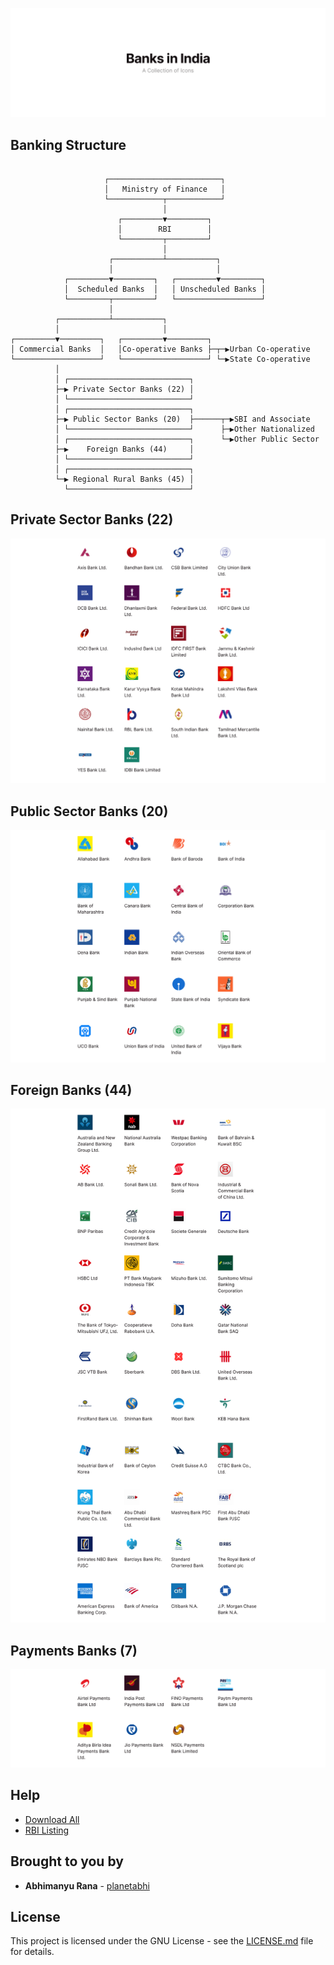 ![](Help/Images/cover.png)

## Banking Structure

```

                     ┌─────────────────────────┐
                     │   Ministry of Finance   │
                     └────────────┬────────────┘
                                  │
                        ┌─────────▼─────────┐
                        │        RBI        │
                        └─────────┬─────────┘
                                  │
                      ┌───────────┴───────────┐
                      │                       │
            ┌─────────▼─────────┐   ┌─────────▼─────────┐
            │  Scheduled Banks  │   │ Unscheduled Banks │
            └─────────┬─────────┘   └───────────────────┘
                      │
          ┌───────────┴───────────┐
          │                       │
┌─────────▼─────────┐   ┌─────────▼─────────┐
│ Commercial Banks  │   │Co-operative Banks ├─┬─▶Urban Co-operative
└───────────────────┘   └───────────────────┘ └─▶State Co-operative
          │
          │ ┌───────────────────────────┐
          ├─▶ Private Sector Banks (22) │
          │ └───────────────────────────┘
          │ ┌───────────────────────────┐
          ├─▶ Public Sector Banks (20)  ├──────┬─▶SBI and Associate
          │ └───────────────────────────┘      ├─▶Other Nationalized
          │ ┌───────────────────────────┐      └─▶Other Public Sector
          ├─▶    Foreign Banks (44)     │
          │ └───────────────────────────┘
          │ ┌───────────────────────────┐
          └─▶ Regional Rural Banks (45) │
            └───────────────────────────┘

```



## Private Sector Banks (22)

![](Help/Images/private.png)



## Public Sector Banks (20)

![](Help/Images/public.png)



## Foreign Banks (44)

![](Help/Images/foreign.png)



## Payments Banks (7)

![](Help/Images/payment.png)



## Help
* [Download All]()
* [RBI Listing](https://www.rbi.org.in/scripts/banklinks.aspx)



## Brought to you by
* **Abhimanyu Rana** - [planetabhi](http://planetabhi.com)



## License
This project is licensed under the GNU License - see the [LICENSE.md](Banks%20In%20India/LICENSE) file for details.
